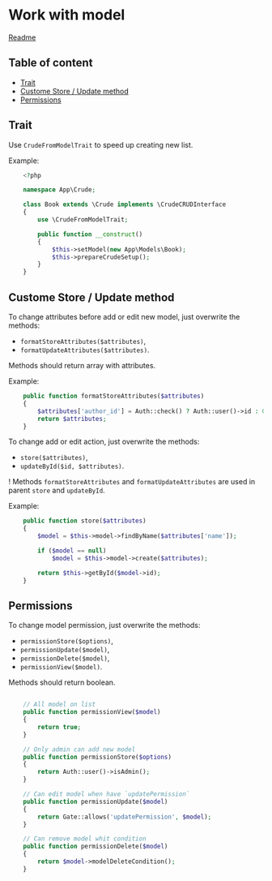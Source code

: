 # Work with model

[Readme](../README.md)

## Table of content
- [Trait](#trait)
- [Custome Store / Update method](#custome-store-/-update-method)
- [Permissions](#permissions)

## Trait

Use `CrudeFromModelTrait` to speed up creating new list.

Example:
```php
    <?php

    namespace App\Crude;

    class Book extends \Crude implements \CrudeCRUDInterface
    {
        use \CrudeFromModelTrait;

        public function __construct()
        {
            $this->setModel(new App\Models\Book);
            $this->prepareCrudeSetup();
        }
    }
```

## Custome Store / Update method

To change attributes before add or edit new model, just overwrite the methods:
- `formatStoreAttributes($attributes)`,
- `formatUpdateAttributes($attributes)`.

Methods should return array with attributes.

Example:
```php
    public function formatStoreAttributes($attributes)
    {
        $attributes['author_id'] = Auth::check() ? Auth::user()->id : 0;
        return $attributes;
    }
```

To change add or edit action, just overwrite the methods:
- `store($attributes)`,
- `updateById($id, $attributes)`.

! Methods `formatStoreAttributes` and `formatUpdateAttributes` are used in parent `store` and `updateById`.

Example:
```php
    public function store($attributes)
    {
        $model = $this->model->findByName($attributes['name']);

        if ($model == null)
            $model = $this->model->create($attributes);

        return $this->getById($model->id);
    }
```

## Permissions

To change model permission, just overwrite the methods:
- `permissionStore($options)`,
- `permissionUpdate($model)`,
- `permissionDelete($model)`,
- `permissionView($model)`.

Methods should return boolean.

```php

    // All model on list
    public function permissionView($model)
    {
        return true;
    }

    // Only admin can add new model
    public function permissionStore($options)
    {
        return Auth::user()->isAdmin();
    }

    // Can edit model when have `updatePermission`
    public function permissionUpdate($model)
    {
        return Gate::allows('updatePermission', $model);
    }

    // Can remove model whit condition
    public function permissionDelete($model)
    {
        return $model->modelDeleteCondition();
    }

```

